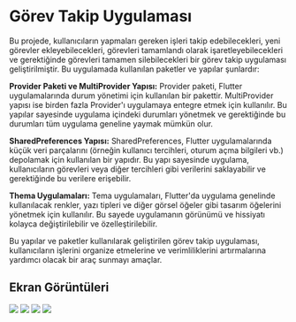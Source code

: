 # Görev Takip Uygulaması
Bu projede, kullanıcıların yapmaları gereken işleri takip edebilecekleri, yeni görevler ekleyebilecekleri, görevleri tamamlandı olarak işaretleyebilecekleri ve gerektiğinde görevleri tamamen silebilecekleri bir görev takip uygulaması geliştirilmiştir. Bu uygulamada kullanılan paketler ve yapılar şunlardır:

<b>Provider Paketi ve MultiProvider Yapısı:</b> Provider paketi, Flutter uygulamalarında durum yönetimi için kullanılan bir pakettir. MultiProvider yapısı ise birden fazla Provider'ı uygulamaya entegre etmek için kullanılır. Bu yapılar sayesinde uygulama içindeki durumları yönetmek ve gerektiğinde bu durumları tüm uygulama geneline yaymak mümkün olur.

<b>SharedPreferences Yapısı:</b> SharedPreferences, Flutter uygulamalarında küçük veri parçalarını (örneğin kullanıcı tercihleri, oturum açma bilgileri vb.) depolamak için kullanılan bir yapıdır. Bu yapı sayesinde uygulama, kullanıcıların görevleri veya diğer tercihleri gibi verilerini saklayabilir ve gerektiğinde bu verilere erişebilir.

<b>Thema Uygulamaları:</b> Tema uygulamaları, Flutter'da uygulama genelinde kullanılacak renkler, yazı tipleri ve diğer görsel öğeler gibi tasarım öğelerini yönetmek için kullanılır. Bu sayede uygulamanın görünümü ve hissiyatı kolayca değiştirilebilir ve özelleştirilebilir.

Bu yapılar ve paketler kullanılarak geliştirilen görev takip uygulaması, kullanıcıların işlerini organize etmelerine ve verimliliklerini artırmalarına yardımcı olacak bir araç sunmayı amaçlar.

## Ekran Görüntüleri 

<img src="ProjectSS/1.png" width="auto">
<img src="ProjectSS/2.png" width="auto">
<img src="ProjectSS/3.png" width="auto">
<img src="ProjectSS/4.png" width="auto">



